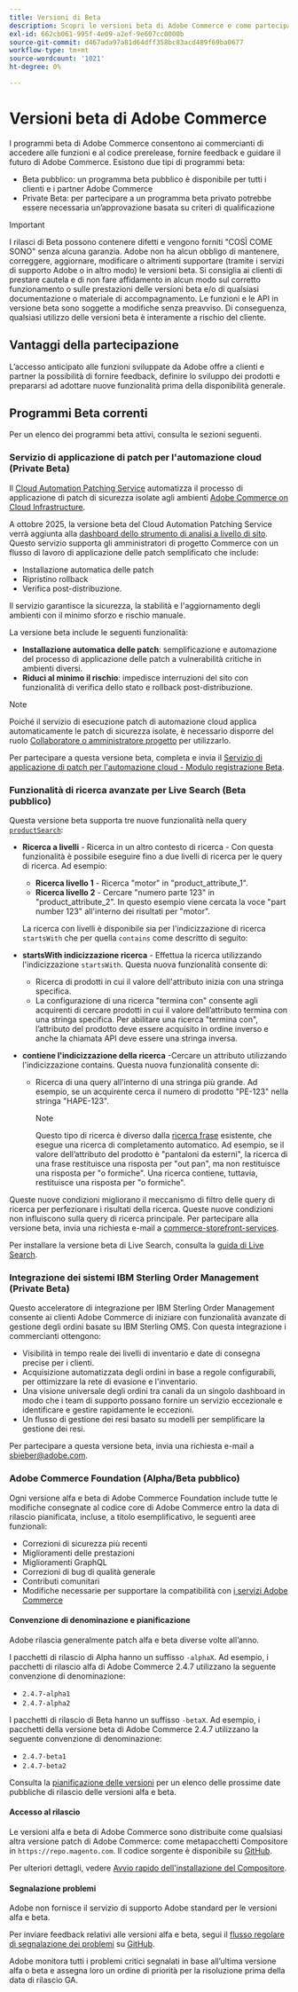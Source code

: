 ```yaml
---
title: Versioni di Beta
description: Scopri le versioni beta di Adobe Commerce e come partecipare.
exl-id: 662cb061-995f-4e09-a2ef-9e607cc0000b
source-git-commit: d467ada97a81d64dff358bc83acd489f69ba0677
workflow-type: tm+mt
source-wordcount: '1021'
ht-degree: 0%

---
```


# Versioni beta di Adobe Commerce

I programmi beta di Adobe Commerce consentono ai commercianti di accedere alle funzioni e al codice prerelease, fornire feedback e guidare il futuro di Adobe Commerce. Esistono due tipi di programmi beta:

- Beta pubblico: un programma beta pubblico è disponibile per tutti i clienti e i partner Adobe Commerce
- Private Beta: per partecipare a un programma beta privato potrebbe essere necessaria un’approvazione basata su criteri di qualificazione

>[!IMPORTANT]
>
>I rilasci di Beta possono contenere difetti e vengono forniti &quot;COSÌ COME SONO&quot; senza alcuna garanzia. Adobe non ha alcun obbligo di mantenere, correggere, aggiornare, modificare o altrimenti supportare (tramite i servizi di supporto Adobe o in altro modo) le versioni beta. Si consiglia ai clienti di prestare cautela e di non fare affidamento in alcun modo sul corretto funzionamento o sulle prestazioni delle versioni beta e/o di qualsiasi documentazione o materiale di accompagnamento. Le funzioni e le API in versione beta sono soggette a modifiche senza preavviso. Di conseguenza, qualsiasi utilizzo delle versioni beta è interamente a rischio del cliente.

## Vantaggi della partecipazione

L’accesso anticipato alle funzioni sviluppate da Adobe offre a clienti e partner la possibilità di fornire feedback, definire lo sviluppo dei prodotti e prepararsi ad adottare nuove funzionalità prima della disponibilità generale.

## Programmi Beta correnti

Per un elenco dei programmi beta attivi, consulta le sezioni seguenti.

### Servizio di applicazione di patch per l&#39;automazione cloud (Private Beta)

Il [Cloud Automation Patching Service](../tools/caps-tool/intro.md) automatizza il processo di applicazione di patch di sicurezza isolate agli ambienti [Adobe Commerce on Cloud Infrastructure](https://experienceleague.adobe.com/en/docs/commerce-on-cloud/user-guide/overview).

A ottobre 2025, la versione beta del Cloud Automation Patching Service verrà aggiunta alla [dashboard dello strumento di analisi a livello di sito](https://experienceleague.adobe.com/en/docs/commerce-operations/tools/site-wide-analysis-tool/dashboard). Questo servizio supporta gli amministratori di progetto Commerce con un flusso di lavoro di applicazione delle patch semplificato che include:

- Installazione automatica delle patch
- Ripristino rollback
- Verifica post-distribuzione.

Il servizio garantisce la sicurezza, la stabilità e l&#39;aggiornamento degli ambienti con il minimo sforzo e rischio manuale.

La versione beta include le seguenti funzionalità:

- **Installazione automatica delle patch**: semplificazione e automazione del processo di applicazione delle patch a vulnerabilità critiche in ambienti diversi.
- **Riduci al minimo il rischio**: impedisce interruzioni del sito con funzionalità di verifica dello stato e rollback post-distribuzione.

>[!NOTE]
>
>Poiché il servizio di esecuzione patch di automazione cloud applica automaticamente le patch di sicurezza isolate, è necessario disporre del ruolo [Collaboratore o amministratore progetto](https://experienceleague.adobe.com/en/docs/commerce-on-cloud/user-guide/project/user-access) per utilizzarlo.

Per partecipare a questa versione beta, completa e invia il [Servizio di applicazione di patch per l&#39;automazione cloud - Modulo registrazione Beta](https://forms.office.com/r/3Wfxj5nPdB).

### Funzionalità di ricerca avanzate per Live Search (Beta pubblico)

Questa versione beta supporta tre nuove funzionalità nella query [`productSearch`](https://developer.adobe.com/commerce/webapi/graphql/schema/live-search/queries/product-search/):

- **Ricerca a livelli** - Ricerca in un altro contesto di ricerca - Con questa funzionalità è possibile eseguire fino a due livelli di ricerca per le query di ricerca. Ad esempio:

   - **Ricerca livello 1** - Ricerca &quot;motor&quot; in &quot;product_attribute_1&quot;.
   - **Ricerca livello 2** - Cercare &quot;numero parte 123&quot; in &quot;product_attribute_2&quot;. In questo esempio viene cercata la voce &quot;part number 123&quot; all&#39;interno dei risultati per &quot;motor&quot;.

  La ricerca con livelli è disponibile sia per l&#39;indicizzazione di ricerca `startsWith` che per quella `contains` come descritto di seguito:

- **startsWith indicizzazione ricerca** - Effettua la ricerca utilizzando l&#39;indicizzazione `startsWith`. Questa nuova funzionalità consente di:

   - Ricerca di prodotti in cui il valore dell&#39;attributo inizia con una stringa specifica.
   - La configurazione di una ricerca &quot;termina con&quot; consente agli acquirenti di cercare prodotti in cui il valore dell’attributo termina con una stringa specifica. Per abilitare una ricerca &quot;termina con&quot;, l’attributo del prodotto deve essere acquisito in ordine inverso e anche la chiamata API deve essere una stringa inversa.

- **contiene l&#39;indicizzazione della ricerca** -Cercare un attributo utilizzando l&#39;indicizzazione contains. Questa nuova funzionalità consente di:

   - Ricerca di una query all&#39;interno di una stringa più grande. Ad esempio, se un acquirente cerca il numero di prodotto &quot;PE-123&quot; nella stringa &quot;HAPE-123&quot;.

     >[!NOTE]
     >
     >Questo tipo di ricerca è diverso dalla [ricerca frase](https://developer.adobe.com/commerce/webapi/graphql/schema/live-search/queries/product-search/) esistente, che esegue una ricerca di completamento automatico. Ad esempio, se il valore dell’attributo del prodotto è &quot;pantaloni da esterni&quot;, la ricerca di una frase restituisce una risposta per &quot;out pan&quot;, ma non restituisce una risposta per &quot;o formiche&quot;. Una ricerca contiene, tuttavia, restituisce una risposta per &quot;o formiche&quot;.

Queste nuove condizioni migliorano il meccanismo di filtro delle query di ricerca per perfezionare i risultati della ricerca. Queste nuove condizioni non influiscono sulla query di ricerca principale. Per partecipare alla versione beta, invia una richiesta e-mail a [commerce-storefront-services](mailto:commerce-storefront-services@adobe.com).

Per installare la versione beta di Live Search, consulta la [guida di Live Search](https://experienceleague.adobe.com/en/docs/commerce/live-search/install#install-the-live-search-beta).

### Integrazione dei sistemi IBM Sterling Order Management (Private Beta)

Questo acceleratore di integrazione per IBM Sterling Order Management consente ai clienti Adobe Commerce di iniziare con funzionalità avanzate di gestione degli ordini basate su IBM Sterling OMS. Con questa integrazione i commercianti ottengono:

- Visibilità in tempo reale dei livelli di inventario e date di consegna precise per i clienti.
- Acquisizione automatizzata degli ordini in base a regole configurabili, per ottimizzare la rete di evasione e l&#39;inventario.
- Una visione universale degli ordini tra canali da un singolo dashboard in modo che i team di supporto possano fornire un servizio eccezionale e identificare e gestire rapidamente le eccezioni.
- Un flusso di gestione dei resi basato su modelli per semplificare la gestione dei resi.

Per partecipare a questa versione beta, invia una richiesta e-mail a [sbieber@adobe.com](mailto:sbieber@adobe.com).

### Adobe Commerce Foundation (Alpha/Beta pubblico)

Ogni versione alfa e beta di Adobe Commerce Foundation include tutte le modifiche consegnate al codice core di Adobe Commerce entro la data di rilascio pianificata, incluse, a titolo esemplificativo, le seguenti aree funzionali:

- Correzioni di sicurezza più recenti
- Miglioramenti delle prestazioni
- Miglioramenti GraphQL
- Correzioni di bug di qualità generale
- Contributi comunitari
- Modifiche necessarie per supportare la compatibilità con [i servizi Adobe Commerce](https://experienceleague.adobe.com/en/docs/commerce/user-guides/home)

#### Convenzione di denominazione e pianificazione

Adobe rilascia generalmente patch alfa e beta diverse volte all’anno.

I pacchetti di rilascio di Alpha hanno un suffisso `-alphaX`. Ad esempio, i pacchetti di rilascio alfa di Adobe Commerce 2.4.7 utilizzano la seguente convenzione di denominazione:

- `2.4.7-alpha1`
- `2.4.7-alpha2`

I pacchetti di rilascio di Beta hanno un suffisso `-betaX`. Ad esempio, i pacchetti della versione beta di Adobe Commerce 2.4.7 utilizzano la seguente convenzione di denominazione:

- `2.4.7-beta1`
- `2.4.7-beta2`

Consulta la [pianificazione delle versioni](schedule.md) per un elenco delle prossime date pubbliche di rilascio delle versioni alfa e beta.

#### Accesso al rilascio

Le versioni alfa e beta di Adobe Commerce sono distribuite come qualsiasi altra versione patch di Adobe Commerce: come metapacchetti Compositore in `https://repo.magento.com`. Il codice sorgente è disponibile su [GitHub](https://github.com/magento/magento2).

Per ulteriori dettagli, vedere [Avvio rapido dell&#39;installazione del Compositore](../installation/composer.md).

#### Segnalazione problemi

Adobe non fornisce il servizio di supporto Adobe standard per le versioni alfa e beta.

Per inviare feedback relativi alle versioni alfa e beta, segui il [flusso regolare di segnalazione dei problemi](https://developer.adobe.com/commerce/contributor/guides/code-contributions/) su [GitHub](https://github.com/magento/magento2).

Adobe monitora tutti i problemi critici segnalati in base all’ultima versione alfa o beta e assegna loro un ordine di priorità per la risoluzione prima della data di rilascio GA.

